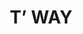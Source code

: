 ---
order: 5
title: 'T’ WAY'
productionPeriod: '2020'
fontStyle: [
  {ko: '티웨이항공체', en: 'tway_air', ps: 'twayair'},
  {ko: '티웨이_하늘체', en: 'tway_sky', ps: 'twaysky'},
  {ko: '티웨이_날다체', en: 'tway_fly', ps: 'twayfly'},
]
format: ['ttf / otf', 'OEM Font(twayair Corp.)']
spec: ['Hangul 2,350', 'Latin 95', 'Symbols 985']
link: 'https://www.twayair.com/app/serviceInfo/contents/1320'
images: [
  './images/tway/tway_01.jpg', 
  './images/tway/tway_02.jpg', 
  './images/tway/tway_03.jpg',
  './images/tway/tway_04.jpg',
  './images/tway/tway_05.jpg',
  './images/tway/tway_06.jpg',
  './images/tway/tway_07.jpg',
  ]
---